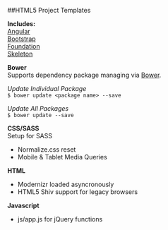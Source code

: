 ##HTML5 Project Templates

**Includes:**  
[Angular](https://angularjs.org/)  
[Bootstrap](http://getbootstrap.com/)  
[Foundation](http://foundation.zurb.com/)  
[Skeleton](http://getskeleton.com/)  


**Bower**  
Supports dependency package managing via [Bower](http://bower.io/).  

_Update Individual Package_  
``$ bower update <package name> --save``  

_Update All Packages_  
``$ bower update --save``


**CSS/SASS**    
Setup for SASS  
- Normalize.css reset  
- Mobile & Tablet Media Queries


**HTML**  
- Modernizr loaded asyncronously
- HTML5 Shiv support for legacy browsers


**Javascript**  
- js/app.js for jQuery functions